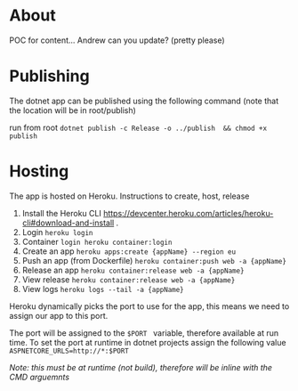 # About

POC for content... 
Andrew can you update? (pretty please)

# Publishing

The dotnet app can be published using the following command (note that the location will be in root/publish)

run from root
 `dotnet publish -c Release -o ../publish  && chmod +x publish `

# Hosting

The app is hosted on Heroku.
Instructions to create, host, release

1. Install the Heroku CLI <https://devcenter.heroku.com/articles/heroku-cli#download-and-install> .
2. Login  `heroku login `
3. Container `login heroku container:login `
4. Create an app  `heroku apps:create {appName} --region eu `
5. Push an app (from Dockerfile)  `heroku container:push web -a {appName} `
6. Release an app  `heroku container:release web -a {appName} `
7. View release `heroku container:release web -a {appName} `
8. View logs  `heroku logs --tail -a {appName} `

Heroku dynamically picks the port to use for the app, this means we need to assign our app to this port.

The port will be assigned to the  `$PORT ` variable, therefore available at run time.
To set the port at runtime in dotnet projects assign the following value
 `ASPNETCORE_URLS=http://*:$PORT `

*Note: this must be at runtime (not build), therefore will be inline with the CMD arguemnts*